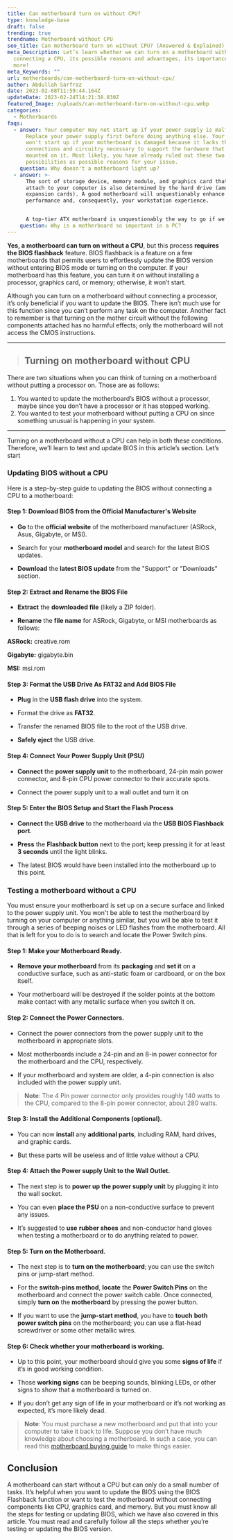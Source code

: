 ```yaml
---
title: Can motherboard turn on without CPU?
type: knowledge-base
draft: false
trending: true
trendname: Motherboard without CPU
seo_title: Can motherboard turn on without CPU? (Answered & Explained)
meta_Description: Let’s learn whether we can turn on a motherboard without
  connecting a CPU, its possible reasons and advantages, its importance, and
  more!
meta_Keywords: ""
url: motherboards/can-motherboard-turn-on-without-cpu/
author: Abdullah Sarfraz
date: 2023-02-08T11:59:44.164Z
updateDate: 2023-02-24T14:21:38.830Z
featured_Image: /uploads/can-motherboard-turn-on-without-cpu.webp
categories:
  - Motherboards
faqs:
  - answer: Your computer may not start up if your power supply is malfunctioning.
      Replace your power supply first before doing anything else. Your computer
      won't start up if your motherboard is damaged because it lacks the
      connections and circuitry necessary to support the hardware that is
      mounted on it. Most likely, you have already ruled out these two
      possibilities as possible reasons for your issue.
    question: Why doesn't a motherboard light up?
  - answer: >-
      The sort of storage device, memory module, and graphics card that may
      attach to your computer is also determined by the hard drive (among other
      expansion cards). A good motherboard will unquestionably enhance your PC's
      performance and, consequently, your workstation experience.


      A top-tier ATX motherboard is unquestionably the way to go if we're talking about practical performance increases like quicker storage device transfer rates, more LAN bandwidth, faster rendering times, and general system reliability.
    question: Why is a motherboard so important in a PC?
---
```

**Yes, a motherboard can turn on without a CPU**, but this process **requires the BIOS flashback** feature. BIOS flashback is a feature on a few motherboards that permits users to effortlessly update the BIOS version without entering BIOS mode or turning on the computer. If your motherboard has this feature, you can turn it on without installing a processor, graphics card, or memory; otherwise, it won’t start.

Although you can turn on a motherboard without connecting a processor, it’s only beneficial if you want to update the BIOS. There isn’t much use for this function since you can’t perform any task on the computer. Another fact to remember is that turning on the mother circuit without the following components attached has no harmful effects; only the motherboard will not access the CMOS instructions.

- - -

> ## Turning on motherboard without CPU

There are two situations when you can think of turning on a motherboard without putting a processor on. Those are as follows:

1. You wanted to update the motherboard’s BIOS without a processor, maybe since you don’t have a processor or it has stopped working.
2. You wanted to test your motherboard without putting a CPU on since something unusual is happening in your system.

- - -

Turning on a motherboard without a CPU can help in both these conditions. Therefore, we’ll learn to test and update BIOS in this article’s section. Let’s start

### Updating BIOS without a CPU

Here is a step-by-step guide to updating the BIOS without connecting a CPU to a motherboard:

#### **Step 1: Download BIOS from the Official Manufacturer's Website**

* **Go** to the **official website** of the motherboard manufacturer (ASRock, Asus, Gigabyte, or MSI).


* Search for your **motherboard model** and search for the latest BIOS updates. 


* **Download** the **latest BIOS update** from the "Support" or "Downloads" section.

#### **Step 2: Extract and Rename the BIOS File**

* **Extract** the **downloaded file** (likely a ZIP folder).


* **Rename** the **file name** for ASRock, Gigabyte, or MSI motherboards as follows:

**ASRock:** creative.rom

**Gigabyte:** gigabyte.bin

**MSI:** msi.rom

#### **Step 3: Format the USB Drive As FAT32 and Add BIOS File**

* **Plug** in the **USB flash drive** into the system.


* Format the drive as **FAT32**.


* Transfer the renamed BIOS file to the root of the USB drive.


* **Safely eject** the USB drive.

#### **Step 4: Connect Your Power Supply Unit (PSU)**

* **Connect** the **power supply unit** to the motherboard, 24-pin main power connector, and 8-pin CPU power connector to their accurate spots.


* Connect the power supply unit to a wall outlet and turn it on

#### **Step 5: Enter the BIOS Setup and Start the Flash Process**

* **Connect** the **USB drive** to the motherboard via the **USB BIOS Flashback port**.


* **Press** the **Flashback button** next to the port; keep pressing it for at least **3 seconds** until the light blinks.


* The latest BIOS would have been installed into the motherboard up to this point. 

### Testing a motherboard without a CPU

You must ensure your motherboard is set up on a secure surface and linked to the power supply unit. You won't be able to test the motherboard by turning on your computer or anything similar, but you will be able to test it through a series of beeping noises or LED flashes from the motherboard. All that is left for you to do is to search and locate the Power Switch pins.

#### **Step 1: Make your Motherboard Ready.**

* **Remove your motherboard** from its **packaging** and **set it** on a conductive surface, such as anti-static foam or cardboard, or on the box itself.


* Your motherboard will be destroyed if the solder points at the bottom make contact with any metallic surface when you switch it on.

#### **Step 2: Connect the Power Connectors.**

* Connect the power connectors from the power supply unit to the motherboard in appropriate slots.


* Most motherboards include a 24-pin and an 8-in power connector for the motherboard and the CPU, respectively.


* If your motherboard and system are older, a 4-pin connection is also included with the power supply unit.

> **Note**: The 4 Pin power connector only provides roughly 140 watts to the CPU, compared to the 8-pin power connector, about 280 watts.

#### **Step 3: Install the Additional Components (optional).**

* You can now **install** any **additional parts**, including RAM, hard drives, and graphic cards.


* But these parts will be useless and of little value without a CPU.

#### **Step 4: Attach the Power supply Unit to the Wall Outlet.**

* The next step is to **power up the power supply unit** by plugging it into the wall socket.


* You can even **place the PSU** on a non-conductive surface to prevent any issues.


* It’s suggested to **use** **rubber shoes** and non-conductor hand gloves when testing a motherboard or to do anything related to power.

#### **Step 5: Turn on the Motherboard.**

* The next step is to **turn on the motherboard**; you can use the switch pins or jump-start method.


* For the **switch-pins method**, **locate** the **Power Switch Pins** on the motherboard and connect the power switch cable. Once connected, simply **turn on** the **motherboard** by pressing the power button.


* If you want to use the **jump-start method**, you have to **touch** **both power switch pins** on the motherboard; you can use a flat-head screwdriver or some other metallic wires. 

#### **Step 6: Check whether your motherboard is working.**

* Up to this point, your motherboard should give you some **signs of life** if it’s in good working condition.


* Those **working signs** can be beeping sounds, blinking LEDs, or other signs to show that a motherboard is turned on.


* If you don’t get any sign of life in your motherboard or it’s not working as expected, it’s more likely dead.

> **Note**: You must purchase a new motherboard and put that into your computer to take it back to life. Suppose you don’t have much knowledge about choosing a motherboard. In such a case, you can read this [motherboard buying guide](https://pcideaz.com/motherboards/how-to-choose-motherboard/) to make things easier. 

## Conclusion

A motherboard can start without a CPU but can only do a small number of tasks. It’s helpful when you want to update the BIOS using the BIOS Flashback function or want to test the motherboard without connecting components like CPU, graphics card, and memory. But you must know all the steps for testing or updating BIOS, which we have also covered in this article. You must read and carefully follow all the steps whether you’re testing or updating the BIOS version.